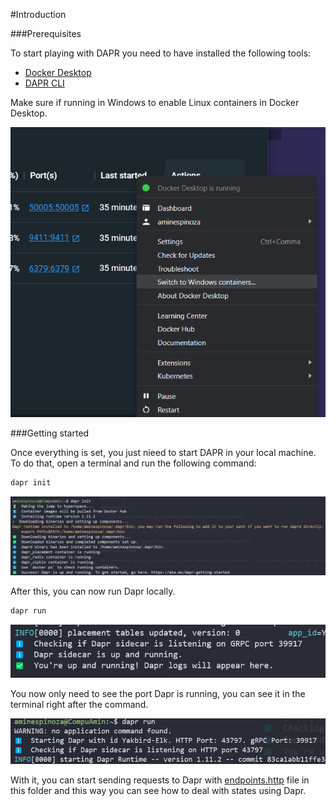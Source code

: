#Introduction

###Prerequisites

To start playing with DAPR you need to have installed the following tools:

* [Docker Desktop](https://www.docker.com/products/docker-desktop/)
* [DAPR CLI](https://docs.dapr.io/getting-started/install-dapr-cli/)

Make sure if running in Windows to enable Linux containers in Docker Desktop.

![Enable Linux containers](../assets/img001.png)

###Getting started

Once everything is set, you just nieed to start DAPR in your local machine. To do that, open a terminal and run the following command:

```bash
dapr init
```
![Dapr init](../assets/img002.png)

After this, you can now run Dapr locally.

```bash
dapr run
```
![Dapr run](../assets/img003.png)

You now only need to see the port Dapr is running, you can see it in the terminal right after the command.

![Dapr port](../assets/img004.png)

With it, you can start sending requests to Dapr with [endpoints.http](endpoints.http) file in this folder and this way you can see how to deal with states using Dapr.
